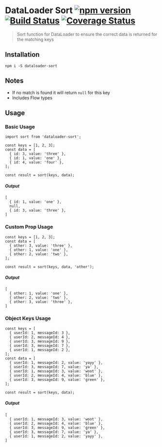 # DataLoader Sort [![npm version](https://badge.fury.io/js/dataloader-sort.svg)](https://badge.fury.io/js/dataloader-sort) [![Build Status](https://travis-ci.org/reachifyio/dataloader-sort.svg?branch=master)](https://travis-ci.org/reachifyio/dataloader-sort) [![Coverage Status](https://coveralls.io/repos/github/reachifyio/dataloader-sort/badge.svg?branch=master)](https://coveralls.io/github/reachifyio/dataloader-sort?branch=master)
> Sort function for DataLoader to ensure the correct data is returned for the matching keys

## Installation
`npm i -S dataloader-sort`

## Notes
* If no match is found it will return `null` for this key
* Includes Flow types

## Usage
### Basic Usage
```
import sort from 'dataloader-sort';

const keys = [1, 2, 3];
const data = [
  { id: 3, value: 'three' },
  { id: 1, value: 'one' },
  { id: 4, value: 'four' },
];

const result = sort(keys, data);
```

##### Output
```
[
  { id: 1, value: 'one' },
  null,
  { id: 3, value: 'three' },
]
```

### Custom Prop Usage
```
const keys = [1, 2, 3];
const data = [
  { other: 3, value: 'three' },
  { other: 1, value: 'one' },
  { other: 2, value: 'two' },
];

const result = sort(keys, data, 'other');
```

##### Output
```
[
  { other: 1, value: 'one' },
  { other: 2, value: 'two' },
  { other: 3, value: 'three' },
]
```

### Object Keys Usage
```
const keys = [
  { userId: 1, messageId: 3 },
  { userId: 2, messageId: 4 },
  { userId: 3, messageId: 9 },
  { userId: 3, messageId: 7 },
  { userId: 1, messageId: 2 },
];
const data = [
  { userId: 1, messageId: 2, value: 'yayy' },
  { userId: 3, messageId: 7, value: 'ya' },
  { userId: 1, messageId: 3, value: 'woot' },
  { userId: 2, messageId: 4, value: 'blue' },
  { userId: 3, messageId: 9, value: 'green' },
];

const result = sort(keys, data);
```

##### Output
```
[
  { userId: 1, messageId: 3, value: 'woot' },
  { userId: 2, messageId: 4, value: 'blue' },
  { userId: 3, messageId: 9, value: 'green' },
  { userId: 3, messageId: 7, value: 'ya' },
  { userId: 1, messageId: 2, value: 'yayy' },
]
```
